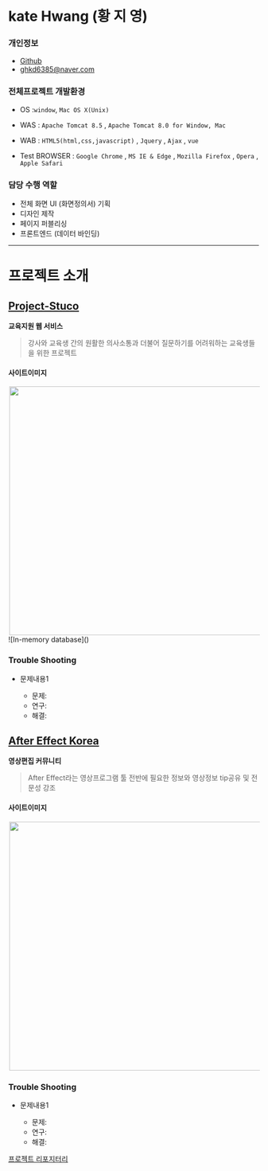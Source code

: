# kate Hwang (황 지 영)

### 개인정보
- [Github](https://github.com/kate-Hwang/Portfolio)
- [ghkd6385@naver.com](ghkd6385@naver.com)

### 전체프로젝트 개발환경 
- OS  :`window`, `Mac OS X(Unix)`

- WAS : `Apache Tomcat 8.5` , `Apache Tomcat 8.0 for Window, Mac`

- WAB : `HTML5(html,css,javascript)` , `Jquery` , `Ajax` , `vue`

- Test BROWSER : `Google Chrome` , `MS IE & Edge` , `Mozilla Firefox` , `Opera` , `Apple Safari`

### 담당 수행 역할
- 전체 화면 UI (화면정의서) 기획
- 디자인 제작
- 페이지 퍼블리싱
- 프론트엔드 (데이터 바인딩)

****

# 프로젝트 소개


## [Project-Stuco](https://github.com/wnstkdyu/afterHackDay2018)
   **교육지원 웹 서비스**
>강사와 교육생 간의 원활한 의사소통과 더불어 질문하기를
어려워하는 교육생들을 위한 프로젝트


#### 사이트이미지

<img src="images/Picka_main.png" width="800" height="500" hspace="2">
![In-memory database]()

### Trouble Shooting
-  문제내용1

    - 문제: 
    - 연구: 
    - 해결: 


## [After Effect Korea](https://github.com/wnstkdyu/afterHackDay2018)

   **영상편집 커뮤니티**
>After Effect라는 영상프로그램 툴 전반에 
필요한 정보와 영상정보 tip공유 및 전문성 강조 

#### 사이트이미지

<img src="images/Picka_main.png" width="800" height="500" hspace="2">

### Trouble Shooting
-  문제내용1

    - 문제: 
    - 연구: 
    - 해결: 



[프로젝트 리포지터리](https://github.com/RodoPacaGiraffe/BoostCamp_iOS_Electo)
